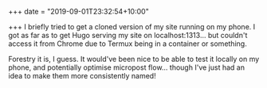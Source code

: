 +++
date = "2019-09-01T23:32:54+10:00"

+++
I briefly tried to get a cloned version of my site running on my phone. I got as far as to get Hugo serving my site on localhost:1313... but couldn't access it from Chrome due to Termux being in a container or something. 

Forestry it is, I guess. It would've been nice to be able to test it locally on my phone, and potentially optimise micropost flow... though I've just had an idea to make them more consistently named! 